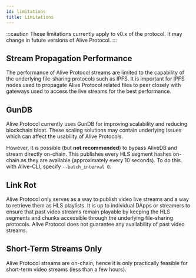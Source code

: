 ```yaml
---
id: limitations
title: Limitations
---
```


:::caution
These limitations currently apply to v0.x of the protocol. It may change in future versions of Alive Protocol.
:::

## Stream Propagation Performance

The performance of Alive Protocol streams are limited to the capability of the underlying file-sharing protocols such as IPFS. It is important for IPFS nodes used to propagate Alive Protocol related files to peer closely with gateways used to access the live streams for the best performance.

## GunDB

Alive Protocol currently uses GunDB for improving scalability and reducing blockchain bloat. These scaling solutions may contain underlying issues which can affect the usability of Alive Protocols.

However, it is possible (but **not recommended**) to bypass AliveDB and stream directly on-chain. This publishes every HLS segment hashes on-chain as they are available (approximately every 10 seconds). To do this with Alive-CLI, specify `--batch_interval 0`.

## Link Rot

Alive Protocol only serves as a way to publish video live streams and a way to retrieve them as HLS playlists. It is up to individual DApps or streamers to ensure that past video streams remain playable by keeping the HLS segments and chunks accessible through the underlying file-sharing protocols. Alive Protocol does not guarantee any availability of past video streams.

## Short-Term Streams Only

Alive Protocol streams are on-chain, hence it is only practically feasible for short-term video streams (less than a few hours).